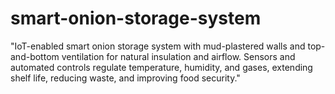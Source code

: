 # smart-onion-storage-system
"IoT-enabled smart onion storage system with mud-plastered walls and top-and-bottom ventilation for natural insulation and airflow. Sensors and automated controls regulate temperature, humidity, and gases, extending shelf life, reducing waste, and improving food security."
